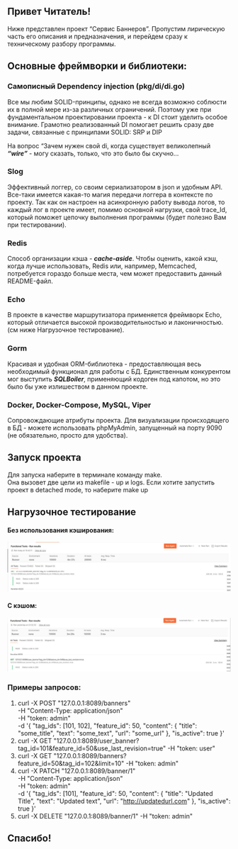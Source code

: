 ## Привет Читатель!   
Ниже представлен проект “Сервис Баннеров”. Пропустим лирическую часть его описания и предназначения, и перейдем сразу к техническому разбору программы.

## Основные фреймворки и библиотеки:

### Самописный Dependency injection (pkg/di/di.go) 
Все мы любим SOLID-принципы, однако не всегда возможно соблюсти их в полной мере из-за различных ограничений. Поэтому уже при фундаментальном проектировании проекта - к DI стоит уделить особое внимание. Грамотно реализованный DI помогает решить сразу две задачи, связанные с принципами SOLID: SRP и DIP

На вопрос “Зачем нужен свой di, когда существует великолепный ***“wire”*** - могу сказать, только, что это было бы скучно…

### Slog
Эффективный логгер, со своим сериализатором в json и удобным API. Все-таки имеется какая-то магия передачи логгера в контексте по проекту. Так как он настроен на асинхронную работу вывода логов, то каждый лог в проекте имеет, помимо основной нагрузки, свой trace_Id, который поможет цепочку выполнения программы (будет полезно Вам при тестировании).

### Redis
Способ организации кэша - ***cache-aside***. Чтобы оценить, какой кэш, когда лучше использовать, Redis или, например, Memcached, потребуется гораздо больше места, чем может предоставить данный README-файл.

### Echo
В проекте в качестве маршрутизатора применяется фреймворк Echo, который отличается высокой производительностью и лаконичностью. (см ниже Нагрузочное тестирование).

### Gorm
Красивая и удобная ORM-библиотека - предоставляющая весь необходимый функционал для работы с БД. Единственным конкурентом мог выступить ***SQLBoiler***, применяющий кодоген под капотом, но это было бы уже излишеством в данном проекте.

### Docker, Docker-Compose, MySQL, Viper 
Сопровождающие атрибуты проекта. Для визуализации происходящего в БД - можете использовать phpMyAdmin, запущенный на порту 9090 (не обязательно, просто для удобства). 



## Запуск проекта
Для запуска наберите в терминале команду make.   
Она вызовет две цели из makefile - up и logs. Если хотите запустить проект в detached mode, то наберите make up 

## Нагрузочное тестирование

#### Без использования кэширования:
![](images/withOutCache.png)

#### С кэшом:
![](images/withcache.png)

### Примеры запросов:
1. curl -X POST "127.0.0.1:8089/banners" \
   -H "Content-Type: application/json" \
   -H "token: admin" \
   -d '{
   "tag_ids": [101, 102],
   "feature_id": 50,
   "content": {
   "title": "some_title",
   "text": "some_text",
   "url": "some_url"
   },
   "is_active": true
   }'
2. curl -X GET "127.0.0.1:8089/user_banner?tag_id=101&feature_id=50&use_last_revision=true"  -H "token: user"
3. curl -X GET "127.0.0.1:8089/banners?feature_id=50&tag_id=102&limit=10" -H "token: admin"
4. curl -X PATCH "127.0.0.1:8089/banner/1" \
   -H "Content-Type: application/json" \
   -H "token: admin" \
   -d '{
   "tag_ids": [101],
   "feature_id": 50,
   "content": {
   "title": "Updated Title",
   "text": "Updated text",
   "url": "http://updatedurl.com"
   },
   "is_active": true
   }'
5. curl -X DELETE "127.0.0.1:8089/banner/1"  -H "token: admin"

## Спасибо!